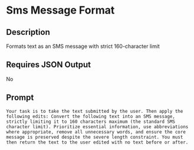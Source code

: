# Sms Message Format

## Description

Formats text as an SMS message with strict 160-character limit

## Requires JSON Output

No

## Prompt

```
Your task is to take the text submitted by the user. Then apply the following edits: Convert the following text into an SMS message, strictly limiting it to 160 characters maximum (the standard SMS character limit). Prioritize essential information, use abbreviations where appropriate, remove all unnecessary words, and ensure the core message is preserved despite the severe length constraint. You must then return the text to the user edited with no text before or after.
```
